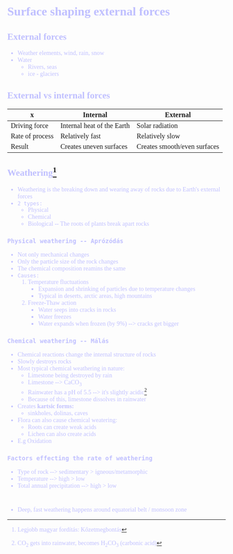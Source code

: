 <span style = "font-family:'cascadia code'">
<font color=#c0c0ff>

# Surface shaping external forces

## External forces

- Weather elements, wind, rain, snow
- Water
  - Rivers, seas
  - ice - glaciers

## External vs internal forces

|x|Internal|External|
|-----|-----|-----|
|Driving force|Internal heat of the Earth|Solar radiation|
|Rate of process|Relatively fast|Relatively slow|
|Result|Creates uneven surfaces|Creates smooth/even surfaces|



## Weathering[^1]
- Weathering is the breaking down and wearing away of rocks due to Earth's external forces
- `2 types:`
  - Physical
  - Chemical
  - Biological -- The roots of plants break apart rocks
[^1]: Legjobb magyar fordítás: Kőzetmegbontás


### `Physical weathering -- Aprózódás`
- Not only mechanical changes
- Only the particle size of the rock changes
- The chemical composition reamins the same
- `Causes:`
    1. Temperature fluctuations
        - Expansion and shrinking of particles due to temperature changes
        - Typical in deserts, arctic areas, high mountains
    2. Freeze-Thaw action
        - Water seeps into cracks in rocks
        - Water freezes
        - Water expands when frozen (by 9%) --> cracks get bigger

### `Chemical weathering -- Málás`
- Chemical reactions change the internal structure of rocks
- Slowly destroys rocks
- Most typical chemical weathering in nature:
  - Limestone being destroyed by rain
  - Limestone --> CaCO<sub>3</sub>
  - Rainwater has a pH of 5.5 --> it's slightly acidic[^2]
  - Because of this, limestone dissolves in rainwater
- Creates **kartsic forms:**
  - sinkholes, dolinas, caves
- Flora can also cause chemical weatering:
  - Roots can create weak acids
  - Lichen can also create acids
- E.g Oxidation
[^2]: CO<sub>2</sub> gets into rainwater, becomes H<sub>2</sub>CO<sub>3</sub> (carbonic acid)


### `Factors effecting the rate of weathering`
- Type of rock --> sedimentary > igneous/metamorphic
- Temperature --> high > low
- Total annual precipitation --> high > low
#
- Deep, fast weathering happens around equatorial belt / monsoon zone



